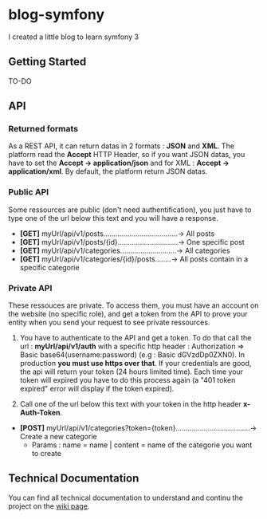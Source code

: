 # blog-symfony
I created a little blog to learn symfony 3

## Getting Started
TO-DO

## API

### Returned formats
As a REST API, it can return datas in 2 formats : **JSON** and **XML**. The platform read the **Accept** HTTP Header, so if you want JSON datas, you have to set the **Accept -> application/json** and for XML : **Accept -> application/xml**. By default, the platform return JSON datas.

### Public API
Some ressources are public (don't need authentification), you just have to type one of the url below this text and you will have a response.

- **[GET]** myUrl/api/v1/posts.....................................-> All posts
- **[GET]** myUrl/api/v1/posts/{id}..............................-> One specific post
- **[GET]** myUrl/api/v1/categories............................-> All categories
- **[GET]** myUrl/api/v1/categories/{id}/posts........-> All posts contain in a specific categorie

### Private API
These ressouces are private. To access them, you must have an account on the website (no specific role), and get a token from the API to prove your entity when you send your request to see private ressources.

1. You have to authenticate to the API and get a token. To do that call the url : **myUrl/api/v1/auth** with a specific http header : Authorization => Basic base64(username:password) (e.g : Basic dGVzdDp0ZXN0). In production **you must use https over that**. If your credentials are good, the api will return your token (24 hours limited time). Each time your token will expired you have to do this process again (a "401 token expired" error will display if the token expired).

2. Call one of the url below this text with your token in the http header **x-Auth-Token**.

- **[POST]** myUrl/api/v1/categories?token={token}.....................................-> Create a new categorie
  - Params : name = name | content = name of the categorie you want to create

## Technical Documentation
You can find all technical documentation to understand and continu the project on the [wiki page](https://github.com/gollgot/blog-symfony/wiki).
